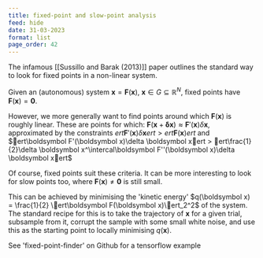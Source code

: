 ```yaml
---
title: fixed-point and slow-point analysis
feed: hide
date: 31-03-2023
format: list
page_order: 42
---
```



The infamous [[Sussillo and Barak (2013)]] paper outlines the standard way to look for fixed points in a non-linear system. 

Given an (autonomous) system $\boldsymbol x = \boldsymbol F(\boldsymbol x),\ \boldsymbol x\in G\subseteq \mathbb{R}^N$, fixed points have $\boldsymbol F(\boldsymbol x) = \boldsymbol 0$.

However, we more generally want to find points around which $\boldsymbol F(\boldsymbol x)$ is roughly linear. These are points for which: $\boldsymbol F(\boldsymbol x + \boldsymbol \delta \boldsymbol x)\approx \boldsymbol F'(\boldsymbol x)\delta \boldsymbol x$, approximated by the constraints $ert\boldsymbol F'(\boldsymbol x)\delta \boldsymbol xert > ert\boldsymbol F(\boldsymbol x)ert$ and $ert\boldsymbol F'(\boldsymbol x)\delta \boldsymbol xert > ert\frac{1}{2}\delta \boldsymbol x^\intercal\boldsymbol F''(\boldsymbol x)\delta \boldsymbol xert$

Of course, fixed points suit these criteria. It can be more interesting to look for slow points too, where $\boldsymbol F(\boldsymbol x) \neq \boldsymbol 0$ is still small.

This can be achieved by minimising the 'kinetic energy' $q(\boldsymbol x) = \frac{1}{2} \ert\boldsymbol F(\boldsymbol x)\ert_2^2$ of the system. The standard recipe for this is to take the trajectory of $\boldsymbol x$ for a given trial, subsample from it, corrupt the sample with some small white noise, and use this as the starting point to locally minimising $q(\boldsymbol x)$.


See 'fixed-point-finder' on Github for a tensorflow example